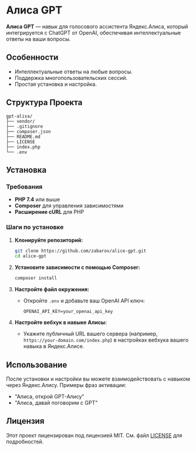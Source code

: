 # Алиса GPT

**Алиса GPT** — навык для голосового ассистента Яндекс.Алиса, который интегрируется с ChatGPT от OpenAI, обеспечивая интеллектуальные ответы на ваши вопросы.

## Особенности

- Интеллектуальные ответы на любые вопросы.
- Поддержка многопользовательских сессий.
- Простая установка и настройка.

## Структура Проекта
```
gpt-alisa/
├── vendor/
├── .gitignore
├── composer.json
├── README.md
├── LICENSE
├── index.php
└── .env
```

## Установка

### Требования

- **PHP 7.4** или выше
- **Composer** для управления зависимостями
- **Расширение cURL** для PHP

### Шаги по установке

1. **Клонируйте репозиторий:**

    ```bash
    git clone https://github.com/zabarov/alice-gpt.git
    cd alice-gpt
    ```

2. **Установите зависимости с помощью Composer:**

    ```bash
    composer install
    ```

3. **Настройте файл окружения:**

    - Откройте `.env` и добавьте ваш OpenAI API ключ:

        ```
        OPENAI_API_KEY=your_openai_api_key
        ```

4. **Настройте вебхук в навыке Алисы:**

    - Укажите публичный URL вашего сервера (например, `https://your-domain.com/index.php`) в настройках вебхука вашего навыка в Яндекс.Алисе.

## Использование

После установки и настройки вы можете взаимодействовать с навыком через Яндекс.Алису. Примеры фраз активации:

- "Алиса, открой GPT-Алису"
- "Алиса, давай поговорим с GPT"

## Лицензия

Этот проект лицензирован под лицензией MIT. См. файл [LICENSE](LICENSE) для подробностей.